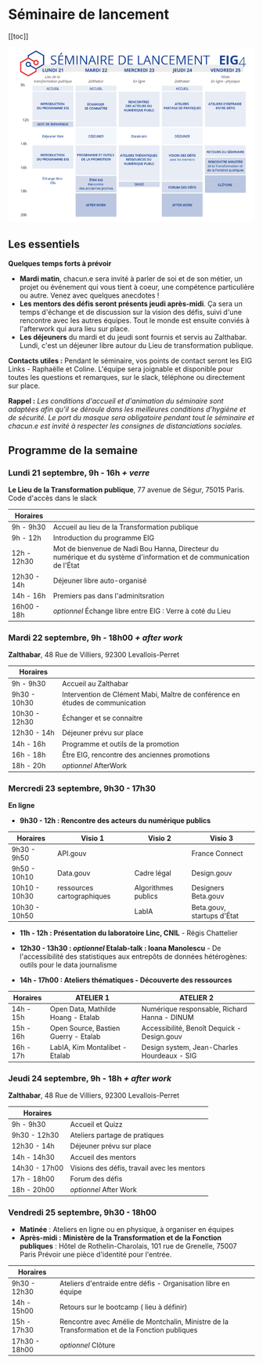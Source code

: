 # Séminaire de lancement

[[toc]]

[![EIG4 Planning Bootcamp](../images/EIG4_Bootcamp_Planning.jpg)](https://raw.githubusercontent.com/entrepreneur-interet-general/eig-link/master/images/EIG4_Bootcamp_Planning.jpg)


## Les essentiels

**Quelques temps forts à prévoir**

* **Mardi matin**, chacun.e sera invité à parler de soi et de son métier, un projet ou événement qui vous tient à coeur, une compétence particulière ou autre. Venez avec quelques anecdotes !
* **Les mentors des défis seront présents jeudi après-midi**. Ça sera un temps d'échange et de discussion sur la vision des défis, suivi d'une rencontre avec les autres équipes. Tout le monde est ensuite conviés à l'afterwork qui aura lieu sur place.
* **Les déjeuners** du mardi et du jeudi sont fournis et servis au Zalthabar. Lundi, c'est un déjeuner libre autour du Lieu de transformation publique. 

**Contacts utiles :** Pendant le séminaire, vos points de contact seront les EIG Links - Raphaëlle et Coline. L'équipe sera joignable et disponible pour toutes les questions et remarques, sur le slack, téléphone ou directement sur place.

**Rappel :** *Les conditions d'accueil et d'animation du séminaire sont adaptées afin qu’il se déroule dans les meilleures conditions d’hygiène et de sécurité. Le port du masque sera obligatoire pendant tout le séminaire et chacun.e est invité à respecter les consignes de distanciations sociales.* 



## Programme de la semaine

### Lundi 21 septembre, 9h - 16h *+ verre*
**Le Lieu de la Transformation publique**, 77 avenue de Ségur, 75015 Paris.
Code d'accès dans le slack

| Horaires |  |
| -------- | -------- | 
| 9h - 9h30 | Accueil au lieu de la Transformation publique |
| 9h - 12h |  Introduction du programme EIG  |
| 12h - 12h30 |  Mot de bienvenue de Nadi Bou Hanna, Directeur du numérique et du système d'information et de communication de l'État |
| 12h30 - 14h | Déjeuner libre auto-organisé |
| 14h - 16h | Premiers pas dans l'adminitsration |
| 16h00 - 18h | *optionnel* Échange libre entre EIG : Verre à coté du Lieu |


### Mardi 22 septembre, 9h - 18h00 *+ after work*
**Zalthabar**, 48 Rue de Villiers, 92300 Levallois-Perret

| Horaires |  | 
| -------- | -------- |
| 9h - 9h30 | Accueil au Zalthabar |
| 9h30 - 10h30 | Intervention de Clément Mabi, Maître de conférence en études de communication |
| 10h30 - 12h30 | Échanger et se connaitre |
| 12h30 - 14h | Déjeuner prévu sur place |
| 14h - 16h | Programme et outils de la promotion |
| 16h - 18h | Être EIG, rencontre des anciennes promotions |
| 18h - 20h| *optionnel* AfterWork  |

### Mercredi 23 septembre, 9h30 - 17h30
**En ligne**

* **9h30 - 12h : Rencontre des acteurs du numérique publics**

| Horaires | Visio 1 | Visio 2 | Visio 3 |
| -------- | -------- | -------- | -------- | 
| 9h30 - 9h50 | API.gouv | | France Connect |
| 9h50 - 10h10 | Data.gouv | Cadre légal | Design.gouv |
| 10h10 - 10h30 | ressources cartographiques | Algorithmes publics| Designers Beta.gouv |
| 10h30 - 10h50 |  | LabIA | Beta.gouv, startups d'État |

* **11h - 12h : Présentation du laboratoire Linc, CNIL** - Régis Chattelier
* **12h30 - 13h30 : *optionnel* Etalab-talk : Ioana Manolescu** - De l'accessibilité des statistiques aux entrepôts de données hétérogènes: outils pour le data journalisme

* **14h - 17h00 : Ateliers thématiques - Découverte des ressources**

| Horaires | ATELIER 1 | ATELIER 2 | 
| -------- | -------- | -------- |  
| 14h - 15h | Open Data, Mathilde Hoang - Etalab | Numérique responsable, Richard Hanna - DINUM |
| 15h - 16h | Open Source, Bastien Guerry - Etalab | Accessibilité, Benoît Dequick - Design.gouv |
| 16h - 17h | LabIA, Kim Montalibet - Etalab | Design system, Jean-Charles Hourdeaux - SIG |

### Jeudi 24 septembre, 9h - 18h *+ after work*
**Zalthabar**, 48 Rue de Villiers, 92300 Levallois-Perret

| Horaires |  |
| -------- | -------- |
| 9h - 9h30 | Accueil et Quizz |
| 9h30 - 12h30 | Ateliers partage de pratiques |
| 12h30 - 14h | Déjeuner prévu sur place |
| 14h - 14h30 | Accueil des mentors|
| 14h30 - 17h00 | Visions des défis, travail avec les mentors|
| 17h - 18h00 | Forum des défis |
| 18h - 20h00 | *optionnel* After Work  |


### Vendredi 25 septembre, 9h30 - 18h00
* **Matinée** : Ateliers en ligne ou en physique, à organiser en équipes
* **Après-midi : Ministère de la Transformation et de la Fonction publiques** : Hôtel de Rothelin-Charolais, 101 rue de Grenelle, 75007 Paris
Prévoir une pièce d'identité pour l'entrée.

| Horaires |  | 
| -------- | -------- | 
| 9h30 - 12h30 | Ateliers d'entraide entre défis - Organisation libre en équipe |
| 14h - 15h00 | Retours sur le bootcamp ( lieu à définir) |
| 15h - 17h30 | Rencontre avec Amélie de Montchalin, Ministre de la Transformation et de la Fonction publiques  |
| 17h30 - 18h00 | *optionnel* Clôture |
